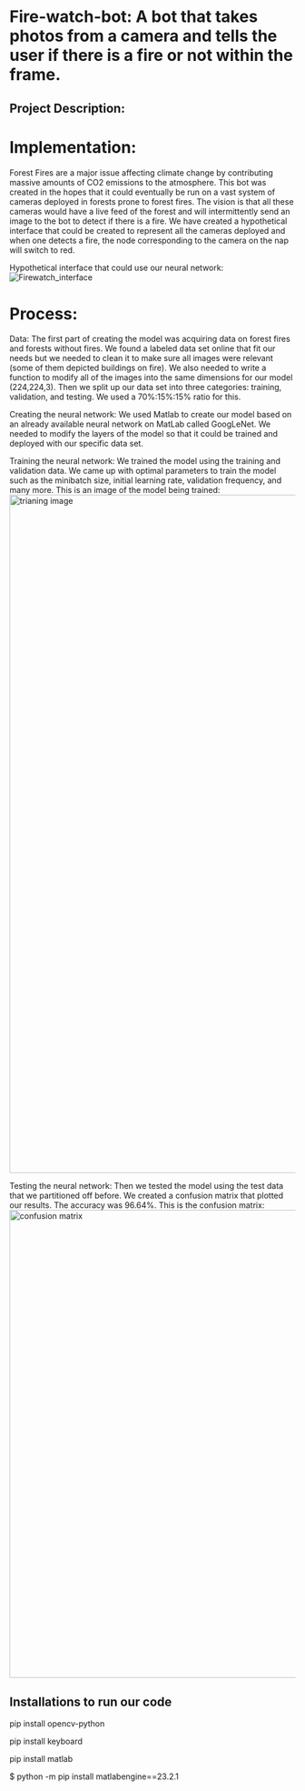 # Fire-watch-bot: A bot that takes photos from a camera and tells the user if there is a fire or not within the frame.

## Project Description: 

# Implementation: 
Forest Fires are a major issue affecting climate change by contributing massive amounts of CO2 emissions to the atmosphere. This bot was created in the hopes that it could eventually be run on a vast system of cameras deployed in forests prone to forest fires. The vision is that all these cameras would have a live feed of the forest and will intermittently send an image to the bot to detect if there is a fire. We have created a hypothetical interface that could be created to represent all the cameras deployed and when one detects a fire, the node corresponding to the camera on the nap will switch to red.  

Hypothetical interface that could use our neural network: ![Firewatch_interface](https://github.com/ynzhang23/fire_watch_bot/assets/144401108/2ad21a9a-c1fc-4c12-ac70-6d527743ec59)



# Process: 

Data: The first part of creating the model was acquiring data on forest fires and forests without fires. We found a labeled data set online that fit our needs but we needed to clean it to make sure all images were relevant (some of them depicted buildings on fire). We also needed to write a function to modify all of the images into the same dimensions for our model (224,224,3). Then we split up our data set into three categories: training, validation, and testing. We used a 70%:15%:15% ratio for this. 

Creating the neural network: We used Matlab to create our model based on an already available neural network on MatLab called GoogLeNet. We needed to modify the layers of the model so that it could be trained and deployed with our specific data set. 

Training the neural network: We trained the model using the training and validation data. We came up with optimal parameters to train the model such as the minibatch size, initial learning rate, validation frequency, and many more. This is an image of the model being trained: <img width="1193" alt="trianing image" src="https://github.com/ynzhang23/fire_watch_bot/assets/144401108/973e1140-8846-4574-aeaa-3dabc3e5f5bb">


Testing the neural network: Then we tested the model using the test data that we partitioned off before. We created a confusion matrix that plotted our results. The accuracy was 96.64%. This is the confusion matrix: <img width="823" alt="confusion matrix" src="https://github.com/ynzhang23/fire_watch_bot/assets/144401108/c9a5da70-f11a-4b14-b419-60ef35fcc5e1">





## Installations to run our code
pip install opencv-python

pip install keyboard

pip install matlab

$ python -m pip install matlabengine==23.2.1
